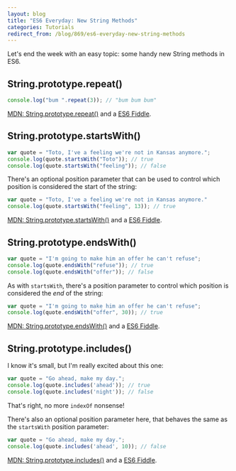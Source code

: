 ```yaml
---
layout: blog
title: "ES6 Everyday: New String Methods"
categories: Tutorials
redirect_from: /blog/869/es6-everyday-new-string-methods
---
```


Let's end the week with an easy topic: some handy new String methods in ES6.

## String.prototype.repeat()

```javascript
console.log("bum ".repeat(3)); // "bum bum bum"
```

[MDN: String.prototype.repeat()](https://developer.mozilla.org/en-US/docs/Web/JavaScript/Reference/Global_Objects/String/repeat) and a [ES6 Fiddle](http://www.es6fiddle.net/i7vzhh9u/).

## String.prototype.startsWith()

```javascript
var quote = "Toto, I've a feeling we're not in Kansas anymore.";
console.log(quote.startsWith("Toto")); // true
console.log(quote.startsWith("feeling")); // false
```

There's an optional position parameter that can be used to control which position is considered the start of the string:

```javascript
var quote = "Toto, I've a feeling we're not in Kansas anymore."
console.log(quote.startsWith("feeling", 13)); // true
```

[MDN: String.prototype.startsWith()](https://developer.mozilla.org/en-US/docs/Web/JavaScript/Reference/Global_Objects/String/startswith) and a [ES6 Fiddle](http://www.es6fiddle.net/i8vrgmro/).

## String.prototype.endsWith()

```javascript
var quote = "I'm going to make him an offer he can't refuse";
console.log(quote.endsWith("refuse")); // true
console.log(quote.endsWith("offer")); // false
```

As with `startsWith`, there's a position parameter to control which position is considered the _end_ of the string:

```javascript
var quote = "I'm going to make him an offer he can't refuse";
console.log(quote.endsWith("offer", 30)); // true
```

[MDN: String.prototype.endsWith()](https://developer.mozilla.org/en-US/docs/Web/JavaScript/Reference/Global_Objects/String/endswith) and a [ES6 Fiddle](http://www.es6fiddle.net/i8vrhfd6/).

## String.prototype.includes()

I know it's small, but I'm really excited about this one:

```javascript
var quote = "Go ahead, make my day.";
console.log(quote.includes('ahead')); // true
console.log(quote.includes('night')); // false
```

That's right, no more `indexOf` nonsense!

There's also an optional position parameter here, that behaves the same as the `startsWith` position parameter:

```javascript
var quote = "Go ahead, make my day.";
console.log(quote.includes('ahead', 10)); // false
```

[MDN: String.prototype.includes()](https://developer.mozilla.org/en-US/docs/Web/JavaScript/Reference/Global_Objects/String/includes) and a [ES6 Fiddle](http://www.es6fiddle.net/i8vrckbc/).
